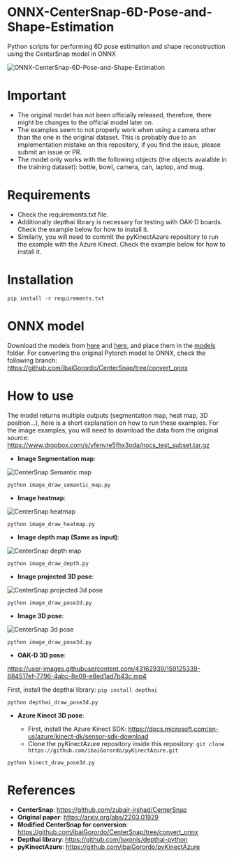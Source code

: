 # ONNX-CenterSnap-6D-Pose-and-Shape-Estimation
 Python scripts for performing 6D pose estimation and shape reconstruction using the CenterSnap model in ONNX
 
![ONNX-CenterSnap-6D-Pose-and-Shape-Estimation](https://user-images.githubusercontent.com/43162939/159124756-6c562b36-f901-4669-b003-f7dec714b684.png)

# Important
 - The original model has not been officially released, therefore, there might be changes to the official model later on.
 - The examples seem to not properly work when using a camera other than the one in the original dataset. This is probably due to an implementation mistake on this repository, if you find the issue, please submit an issue or PR.
 - The model only works with the following objects (the objects avaialble in the training dataset): bottle, bowl, camera, can, laptop, and mug.

# Requirements

 * Check the requirements.txt file.
 * Additionally depthai library is necessary for testing with OAK-D boards. Check the example below for how to install it.
 * Similarly, you will need to commit the pyKinectAzure repository to run the example with the Azure Kinect. Check the example below for how to install it.
 
# Installation
```
pip install -r requirements.txt
```

# ONNX model

Download the models from [here](https://drive.google.com/file/d/1bRIBWPWwqYg7sGglqF71XmJsfiHvLR1L/view?usp=sharing) and [here](https://drive.google.com/file/d/1UVmhwJV605T_iJ90QKTN79kXMC40EydV/view?usp=sharing), and place them in the [models](https://github.com/ibaiGorordo/ONNX-CenterSnap-6D-Pose-and-Shape-Estimation/tree/main/models) folder. For converting the original Pytorch model to ONNX, check the following branch: https://github.com/ibaiGorordo/CenterSnap/tree/convert_onnx

# How to use

 The model returns multiple outputs (segmentation map, heat map, 3D position...), here is a short explanation on how to run these examples. For the image examples, you will need to download the data from the original source: https://www.dropbox.com/s/yfenvre5fhx3oda/nocs_test_subset.tar.gz

 * **Image Segmentation map**:

 ![CenterSnap Semantic map](https://github.com/ibaiGorordo/ONNX-CenterSnap-6D-Pose-and-Shape-Estimation/blob/main/doc/img/segmentation.png)
 
 ```
 python image_draw_semantic_map.py
 ```

 * **Image heatmap**:

 ![CenterSnap heatmap](https://github.com/ibaiGorordo/ONNX-CenterSnap-6D-Pose-and-Shape-Estimation/blob/main/doc/img/heatmap.png)
 
 ```
 python image_draw_heatmap.py
 ```
 
 * **Image depth map (Same as input)**:

 ![CenterSnap depth map](https://github.com/ibaiGorordo/ONNX-CenterSnap-6D-Pose-and-Shape-Estimation/blob/main/doc/img/depthmap.png)
 
 ```
 python image_draw_depth.py
 ```
 
  * **Image projected 3D pose**:

 ![CenterSnap projected 3d pose](https://github.com/ibaiGorordo/ONNX-CenterSnap-6D-Pose-and-Shape-Estimation/blob/main/doc/img/pose2d.png)
 
 ```
 python image_draw_pose2d.py
 ```

 * **Image 3D pose**:

 ![CenterSnap 3d pose](https://github.com/ibaiGorordo/ONNX-CenterSnap-6D-Pose-and-Shape-Estimation/blob/main/doc/img/pose3d.png)
 
 ```
 python image_draw_pose3d.py
 ```

 * **OAK-D 3D pose**:

https://user-images.githubusercontent.com/43162939/159125339-884517ef-7796-4abc-8e09-e8ed1ad7b43c.mp4

   First, install the depthai library: `pip install depthai`
 
 ```
 python depthai_draw_pose3d.py
 ```

 * **Azure Kinect 3D pose**:

   - First, install the Azure Kinect SDK: https://docs.microsoft.com/en-us/azure/kinect-dk/sensor-sdk-download
   - Clone the pyKinectAzure repository inside this repository: `git clone https://github.com/ibaiGorordo/pyKinectAzure.git`
 
 ```
 python kinect_draw_pose3d.py
 ```

# References
- **CenterSnap**: https://github.com/zubair-irshad/CenterSnap
- **Original paper**: https://arxiv.org/abs/2203.01929
- **Modified CenterSnap for conversion**: https://github.com/ibaiGorordo/CenterSnap/tree/convert_onnx
- **Depthai library**: https://github.com/luxonis/depthai-python
- **pyKinectAzure**: https://github.com/ibaiGorordo/pyKinectAzure


